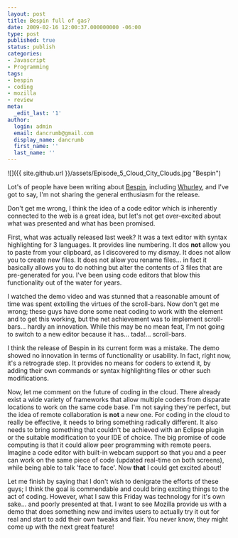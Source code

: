 ```yaml
---
layout: post
title: Bespin full of gas?
date: 2009-02-16 12:00:37.000000000 -06:00
type: post
published: true
status: publish
categories:
- Javascript
- Programming
tags:
- bespin
- coding
- mozilla
- review
meta:
  _edit_last: '1'
author:
  login: admin
  email: dancrumb@gmail.com
  display_name: dancrumb
  first_name: ''
  last_name: ''
---
```

![]({{ site.github.url }}/assets/Episode_5_Cloud_City_Clouds.jpg "Bespin")

Lot's of people have been writing about [Bespin](https://bespin.mozilla.com/), including [Whurley](http://weblog.infoworld.com/whurley/archives/2009/02/cloud_computing_3.html), and I've got to say, I'm not sharing the general enthusiasm for the release.

Don't get me wrong, I think the idea of a code editor which is inherently connected to the web is a great idea, but let's not get over-excited about what was presented and what has been promised.  

First, what was actually released last week? It was a text editor with syntax highlighting for 3 languages. It provides line numbering. It dos **not** allow you to paste from your clipboard, as I discovered to my dismay. It does not allow you to create new files. It does not allow you rename files... in fact it basically allows you to do nothing but alter the contents of 3 files that are pre-generated for you. I've been using code editors that blow this functionality out of the water for years.

I watched the demo video and was stunned that a reasonable amount of time was spent extolling the virtues of the scroll-bars. Now don't get me wrong; these guys have done some neat coding to work with the <canvas> element and to get this working, but the net achievement was to implement scroll-bars... hardly an innovation. While this may be no mean feat, I'm not going to switch to a new editor because it has... tada!... scroll-bars.

I think the release of Bespin in its current form was a mistake. The demo showed no innovation in terms of functionality or usability. In fact, right now, it's a retrograde step. It provides no means for coders to extend it, by adding their own commands or syntax highlighting files or other such modifications.

Now, let me comment on the future of coding in the cloud. There already exist a wide variety of frameworks that allow multiple coders from disparate locations to work on the same code base. I'm not saying they're perfect, but the idea of remote collaboration is **not** a new one. For coding in the cloud to really be effective, it needs to bring something radically different. It also needs to bring something that couldn't be achieved with an Eclipse plugin or the suitable modification to your IDE of choice. The big promise of code computing is that it could allow peer programming with remote peers. Imagine a code editor with built-in webcam support so that you and a peer can work on the same piece of code (updated real-time on both screens), while being able to talk 'face to face'. Now **that** I could get excited about!

Let me finish by saying that I don't wish to denigrate the efforts of these guys; I think the goal is commendable and could bring exciting things to the act of coding. However, what I saw this Friday was technology for it's own sake... and poorly presented at that. I want to see Mozilla provide us with a demo that does something new and invites users to actually try it out for real and start to add their own tweaks and flair. You never know, they might come up with the next great feature!
